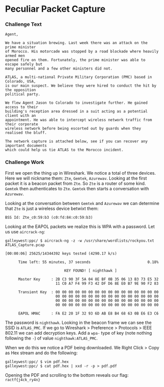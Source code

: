 # Peculiar Packet Capture

### Challenge Text

```
Agent,

We have a situation brewing. Last week there was an attack on the prime minister
of Morocco. His motorcade was stopped by a road blockade where heavily armed men
opened fire on them. Fortunately, the prime minister was able to escape safely but
many personnel and a few other ministers did not.

ATLAS, a multi-national Private Military Corporation (PMC) based in Colorado, USA,
is our main suspect. We believe they were hired to conduct the hit by the opposition
political party.

We flew Agent Jason to Colorado to investigate further. He gained access to their
building's reception area dressed in a suit acting as a potential client with an
appointment. He was able to intercept wireless network traffic from their corporate
wireless network before being escorted out by guards when they realised the bluff.

The network capture is attached below, see if you can recover any important documents
which could help us tie ATLAS to the Morocco incident.
```

### Challenge Work

First we open the thing up in Wireshark. We notice a total of three devices. Here we will nickname them: `Zte`, `Gemtek`, `Azurewav`. Looking at the first packet it is a beacon packet from `Zte`. So `Zte` is a router of some kind. `Gemtek` then authenticates to `Zte`. `Gemtek` then starts a conversation with `Azurewav`. 

Looking at the conversation between `Gemtek` and `Azurewav` we can determine that `Zte` is just a wireless device betwixt them:

```
BSS Id: Zte_c0:59:b3 (c0:fd:84:c0:59:b3)
```

Looking at the EAPOL packets we realize this is WPA with a password. Let us use `aircrack-ng`:

```
galleywest:ppc/ $ aircrack-ng -z -w /usr/share/wordlists/rockyou.txt ATLAS_Capture.pcap

[00:00:06] 25625/14344392 keys tested (4290.17 k/s)

      Time left: 55 minutes, 37 seconds                          0.18%

                           KEY FOUND! [ nighthawk ]

      Master Key     : 2B C3 90 3F 5A 04 8E BF 0B 35 06 13 B3 73 E5 32
                       11 C0 A7 F4 99 F3 42 DF D6 8E E0 B7 9E 90 F2 83

      Transient Key  : 00 00 00 00 00 00 00 00 00 00 00 00 00 00 00 00
                       00 00 00 00 00 00 00 00 00 00 00 00 00 00 00 00
                       00 00 00 00 00 00 00 00 00 00 00 00 00 00 00 00
                       00 00 00 00 00 00 00 00 00 00 00 00 00 00 00 00

      EAPOL HMAC     : FA E2 20 1F 32 93 6D AB E8 B4 68 63 0B E6 E3 C6
```

The password is `nighthawk`. Looking in the beacon frame we can see the SSID is `ATLAS_PMC`. If we go to Wireshark > Preference > Protocols > IEEE 802.11 we can add decryption keys. Add a `wpa-` type of key (note nothing following the `-`) of value `nighthawk:ATLAS_PMC`. 

When we do this we notice a PDF being downloaded. We Right Click > Copy as Hex stream and do the following:

```
galleywest:ppc/ $ vim pdf.hex
galleywest:ppc/ $ cat pdf.hex | xxd -r -p > pdf.pdf
```

Opening the PDF and scrolling to the bottom reveals our flag: `ractf{j4ck_ry4n}`